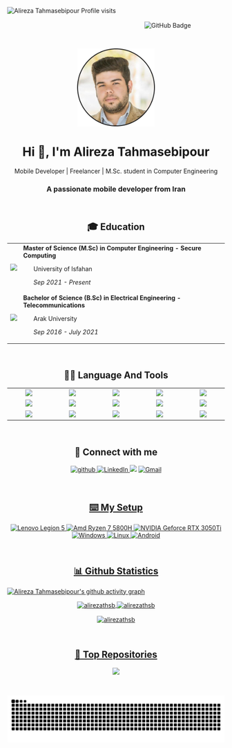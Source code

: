 <p align="left"> 
<img src="https://komarev.com/ghpvc/?username=alirezathsb&color=red" alt="Alireza Tahmasebipour Profile visits" />
&emsp;&emsp;&emsp;&emsp;&emsp;&emsp;&emsp;&emsp;&emsp;&emsp;&emsp;&emsp;&emsp;&emsp;&emsp;&emsp;&emsp;&emsp;&emsp;&emsp;&emsp;&emsp;
&emsp;&emsp;&emsp;&emsp;&emsp;&emsp;&emsp;&emsp;&emsp;&emsp;&emsp;&emsp;&emsp;&emsp;&emsp;&emsp;&emsp;&emsp;&emsp;&emsp;&emsp;&nbsp;
&nbsp;&nbsp;&nbsp;
<a><img src="https://img.shields.io/github/followers/alirezathsb?label=Followers&style=social" alt="GitHub Badge"></a>
</p>

<!-- ----------------------------------------------------------------------------------------------------------------------------------------------------- -->

<br>

<p align="center">
    <img src="Alireza_Tahmasebipour.jpg" width="180">
</p>

<h1 align="center">Hi 👋, I'm Alireza Tahmasebipour</h1>
<p align="center">Mobile Developer | Freelancer | M.Sc. student in Computer Engineering</p>
<h3 align="center">A passionate mobile developer from Iran</h3>

<!-- ----------------------------------------------------------------------------------------------------------------------------------------------------- -->
<br>

<h2 align="center"> 🎓 Education </h2>
<p align="left">        

<table align='center'>
<tr>
    <td align='center'>
        <a href="https://ui.ac.ir/">
        <img src="https://media-exp1.licdn.com/dms/image/C4E0BAQF9ulVWiVmlug/company-logo_100_100/0/1519864646284?e=1669852800&v=beta&t=2HbUrwg1pkICJDn8dqFhy8tikpHf6X7TOrnuC2sNKMY" weight="80" height="80"></a>
    </td>
    <td align='left'>
        <b>Master of Science (M.Sc) in Computer Engineering - Secure Computing</b>
        <div>
          <ul>
            University of Isfahan
          </ul>
          <ul>
            <i>Sep 2021 - Present</i>
          </ul>
        </div>      
</tr>
<tr>
     <td align='center'>
         <a href="http://araku.ac.ir/">
        <img src="https://media-exp1.licdn.com/dms/image/C4D0BAQHnWPYHF6cQoA/company-logo_100_100/0/1612254156554?e=1669852800&v=beta&t=v8LTyexxSIzy64g-T3CM0_16YywpMvPsUah0596Hcsg" weight="80" height="80"></a>
    </td>
    <td align='left'>
        <b>Bachelor of Science (B.Sc) in Electrical Engineering - Telecommunications</b>
        <div>
          <ul>
            Arak University
          </ul>
          <ul>
            <i>Sep 2016 - July 2021</i>
          </ul>
        </div>      
</tr>
</table>

    
</p>

<!-- ----------------------------------------------------------------------------------------------------------------------------------------------------- -->
<br>

<h2 align="center"> 👨‍💻 Language And Tools </h2>
<p align="center">

<table align='center'>
<tr>
    <td align='center' width="190">
         <a href="https://flutter.dev/">
             <img src="https://www.vectorlogo.zone/logos/flutterio/flutterio-ar21.svg"></a>
    </td>
    <td align='center' width="190">
        <a href="https://dart.dev/">
            <img src="https://www.vectorlogo.zone/logos/dartlang/dartlang-ar21.svg"></a>
    </td>
    <td align='center' width="190">
        <a href="https://developer.android.com/studio/">
        <img src="https://static1.anpoimages.com/wordpress/wp-content/uploads/2020/10/10/android-studio-logo-hero_ITvLb9SXwyXu.png?q=50&fit=contain&w=1500&h=&dpr=1.5">         </a>
    </td>
    <td align='center' width="190">
        <a href="https://code.visualstudio.com/">
        <img src="https://www.vectorlogo.zone/logos/visualstudio_code/visualstudio_code-ar21.svg"></a>
    </td>
     <td align='center' width="190">
         <a href="https://kotlinlang.org/">
             <img src="https://www.vectorlogo.zone/logos/kotlinlang/kotlinlang-ar21.svg"></a>
    </td>
</tr>
<tr>
    <td align='center'  width="190">
         <a href="https://www.java.com/">
             <img src="https://www.vectorlogo.zone/logos/java/java-horizontal.svg"></a>
    </td>
    <td align='center' width="190">
         <a href="https://www.sqlite.org/">
             <img src="https://www.vectorlogo.zone/logos/sqlite/sqlite-ar21.svg"></a>
    </td>
    <td align='center' width="190">
        <a href="https://firebase.google.com/">
            <img src="https://www.vectorlogo.zone/logos/firebase/firebase-ar21.svg"></a>
    </td>
    <td align='center' width="190">
        <a href="https://www.mysql.com/">
            <img src="https://www.vectorlogo.zone/logos/mysql/mysql-ar21.svg"></a>
    </td>
    <td align='center' width="190">
        <a href="https://www.mongodb.com/">
            <img src="https://www.vectorlogo.zone/logos/mongodb/mongodb-ar21.svg"></a>
    </td>
</tr>
<tr>
    <td align='center' width="190">
         <a href="https://www.linux.org/">
             <img src="https://www.vectorlogo.zone/logos/linux/linux-ar21.svg"></a>
    </td>
    <td align='center' width="190">
        <a href="https://git-scm.com/">
            <img src="https://www.vectorlogo.zone/logos/git-scm/git-scm-ar21.svg"></a>
    </td>
    <td align='center' width="190">
        <a href="https://slack.com/">
            <img src="https://www.vectorlogo.zone/logos/slack/slack-ar21.svg"></a>
    </td>
    <td align='center' width="190">
         <a href="https://trello.com/">
             <img src="https://www.vectorlogo.zone/logos/trello/trello-ar21.svg"></a>
    </td>
    <td align='center' width="190">
        <a href="https://www.docker.com/">
             <img src="https://www.vectorlogo.zone/logos/docker/docker-ar21.svg"></a>
    </td>
</tr>
</table>

<!-- ----------------------------------------------------------------------------------------------------------------------------------------------------- -->

<br>

<h2 align="center"> 🤝 Connect with me </h2>
<p align="center">
<a href="https://github.com/alirezathsb" target="_blank">
<img src=https://img.shields.io/badge/github-%2324292e.svg?&style=for-the-badge&logo=github&logoColor=white alt=github style="margin-bottom: 5px;" />
</a>

<a href="https://www.linkedin.com/in/alireza-tahmasebipour/" target="_blank">
<img alt="LinkedIn" src="https://img.shields.io/badge/linkedin%20-%230077B5.svg?&style=for-the-badge&logo=linkedin&logoColor=white"/>
</a>

<a href="https://www.instagram.com/alirezathsb/">
<img src="https://img.shields.io/badge/Instagram-E4405F?style=for-the-badge&logo=instagram&logoColor=white" /></a>
    
<a href="mailto:alirezathsb@gmail.com">
<img alt="Gmail" src="https://img.shields.io/badge/Gmail-D14836?style=for-the-badge&logo=gmail&logoColor=white" />

</p> 

    
<!-- ----------------------------------------------------------------------------------------------------------------------------------------------------- -->

<br>

<h2 align="center"> ⌨️ My Setup </h2>

<div align="center">

![Lenovo Legion 5](https://img.shields.io/badge/lenovo-Legion_5-0096D6?style=for-the-badge&logo=lenovo&logoColor=white)
![Amd Ryzen 7 5800H](https://img.shields.io/badge/Amd-Ryzen_7_5800H-E44332?style=for-the-badge&logo=Amd&logoColor=white)
![NVIDIA Geforce RTX 3050Ti](https://img.shields.io/badge/NVIDIA-Geforce_RTX_3050Ti-76B900?style=for-the-badge&logo=nvidia&logoColor=white)
![Windows](https://img.shields.io/badge/Windows-0078D6?style=for-the-badge&logo=windows&logoColor=white)
![Linux](https://img.shields.io/badge/Linux-E37400?style=for-the-badge&logo=Linux&logoColor=white)
![Android](https://img.shields.io/badge/Android-3DDC84?style=for-the-badge&logo=android&logoColor=white)
   
</div>

<!-- ----------------------------------------------------------------------------------------------------------------------------------------------------- -->

<br>

<h2 align="center"> 📊 Github Statistics </h2>
<p align="center"> 

  ![Alireza Tahmasebipour's github activity graph](https://activity-graph.herokuapp.com/graph?username=alirezathsb&theme=gruvbox)

</p>

<p align="center"> 
<img height="150em" img align="center" src="https://github-readme-stats.vercel.app/api?username=alirezathsb&show_icons=true&theme=gruvbox&count_private=true&include_all_commits=true" alt="alirezathsb" /> 
<img height="150em" img align="center" src="https://github-readme-stats.vercel.app/api/top-langs/?username=alirezathsb&show_icons=true&theme=gruvbox&count_private=true&include_all_commits=true" alt="alirezathsb" />
</p>
    
<p align="center">    
<img height="150em" img align="center" src="https://github-readme-streak-stats.herokuapp.com/?user=alirezathsb&theme=gruvbox&count_private=true&include_all_commits=true" alt="alirezathsb"/>

</p>

<!-- ----------------------------------------------------------------------------------------------------------------------------------------------------- -->

<br>

<h2 align="center"> 📁 Top Repositories </h2>
<p align="center">
  <a href="https://github.com/alirezathsb/EncryptedInformationWithArduino"><img src="https://github-readme-stats.vercel.app/api/pin/?username=alirezathsb&repo=EncryptedInformationWithArduino&show_icons=true&theme=gruvbox"/> </a>
</p>

<!-- ----------------------------------------------------------------------------------------------------------------------------------------------------- -->

<br>

<p align="center">

<img src="https://raw.githubusercontent.com/Anikcb/Anikcb/1ca16fe201803bfd54350a82c30e3f82b84ac5b1/profile_data/snake1.svg" alt="𝙶𝚒𝚝𝚑𝚞𝚋 𝙲𝚘𝚗𝚝𝚛𝚒𝚋𝚞𝚝𝚒𝚘𝚗 𝙶𝚛𝚊𝚙𝚑" style="max-width:100%;">
    
</p>

